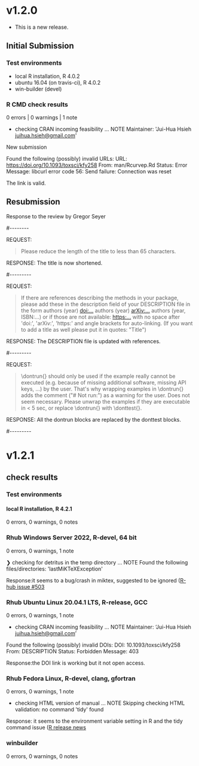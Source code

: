 # v1.2.0

* This is a new release.

## Initial Submission

### Test environments
* local R installation, R 4.0.2
* ubuntu 16.04 (on travis-ci), R 4.0.2
* win-builder (devel)

### R CMD check results

0 errors | 0 warnings | 1 note

* checking CRAN incoming feasibility ... NOTE
Maintainer: 'Jui-Hua Hsieh <juihua.hsieh@gmail.com>'

New submission

Found the following (possibly) invalid URLs:
  URL: https://doi.org/10.1093/toxsci/kfy258
    From: man/Rcurvep.Rd
    Status: Error
    Message: libcurl error code 56:
      	Send failure: Connection was reset
      	
The link is valid.

## Resubmission

Response to the review by Gregor Seyer

#--------

REQUEST:
> Please reduce the length of the title to less than 65 characters.

RESPONSE:
The title is now shortened. 

#---------

REQUEST: 
> If there are references describing the methods in your package, please
add these in the description field of your DESCRIPTION file in the form
authors (year) <doi:...>
authors (year) <arXiv:...>
authors (year, ISBN:...)
or if those are not available: <https:...>
with no space after 'doi:', 'arXiv:', 'https:' and angle brackets for
auto-linking.
(If you want to add a title as well please put it in quotes: "Title")

RESPONSE:
The DESCRIPTION file is updated with references.

#---------

REQUEST:
>\dontrun{} should only be used if the example really cannot be executed
(e.g. because of missing additional software, missing API keys, ...) by
the user. That's why wrapping examples in \dontrun{} adds the comment
("# Not run:") as a warning for the user.
Does not seem necessary.
Please unwrap the examples if they are executable in < 5 sec, or replace
\dontrun{} with \donttest{}.

RESPONSE:
All the dontrun blocks are replaced by the donttest blocks.

#---------


# v1.2.1

## check results

### Test environments

#### local R installation, R 4.2.1

0 errors, 0 warnings, 0 notes

### Rhub  Windows Server 2022, R-devel, 64 bit

0 errors, 0 warnings, 1 note


❯ checking for detritus in the temp directory ... NOTE
  Found the following files/directories:
    'lastMiKTeXException'
    
Response:it seems to a bug/crash in miktex, suggested to be ignored ([R-hub issue #503](https://github.com/r-hub/rhub/issues/503)

### Rhub  Ubuntu Linux 20.04.1 LTS, R-release, GCC

0 errors, 0 warnings, 1 note

* checking CRAN incoming feasibility ... NOTE
Maintainer: ‘Jui-Hua Hsieh <juihua.hsieh@gmail.com>’

Found the following (possibly) invalid DOIs:
  DOI: 10.1093/toxsci/kfy258
    From: DESCRIPTION
    Status: Forbidden
    Message: 403
    
Response:the DOI link is working but it not open access.  
    
### Rhub Fedora Linux, R-devel, clang, gfortran

0 errors, 0 warnings, 1 note

* checking HTML version of manual ... NOTE
Skipping checking HTML validation: no command 'tidy' found

Response: it seems to the environment variable setting in R and the tidy command issue ([R release news](https://cran.r-project.org/doc/manuals/r-release/NEWS.html)


### winbuilder

0 errors, 0 warnings, 0 notes





